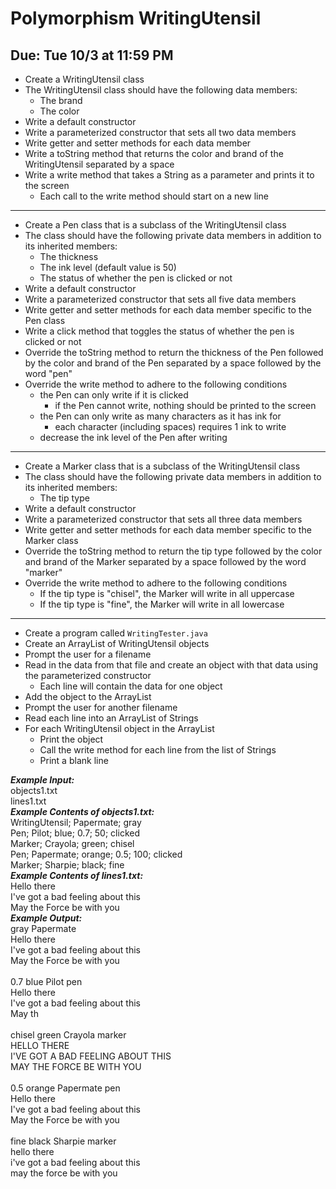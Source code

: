 # Polymorphism WritingUtensil

## Due: Tue 10/3 at 11:59 PM

- Create a WritingUtensil class
- The WritingUtensil class should have the following data members:
  - The brand
  - The color
- Write a default constructor
- Write a parameterized constructor that sets all two data members
- Write getter and setter methods for each data member
- Write a toString method that returns the color and brand of the WritingUtensil separated by a space
- Write a write method that takes a String as a parameter and prints it to the screen
  - Each call to the write method should start on a new line
- - - - - - - - - - - -
- Create a Pen class that is a subclass of the WritingUtensil class
- The class should have the following private data members in addition to its inherited members:
  - The thickness
  - The ink level (default value is 50)
  - The status of whether the pen is clicked or not
- Write a default constructor
- Write a parameterized constructor that sets all five data members
- Write getter and setter methods for each data member specific to the Pen class
- Write a click method that toggles the status of whether the pen is clicked or not
- Override the toString method to return the thickness of the Pen followed by the color and brand of the Pen separated by a space followed by the word "pen"
- Override the write method to adhere to the following conditions
  - the Pen can only write if it is clicked
    - if the Pen cannot write, nothing should be printed to the screen
  - the Pen can only write as many characters as it has ink for
    - each character (including spaces) requires 1 ink to write
  - decrease the ink level of the Pen after writing
- - - - - - - - - - - -
- Create a Marker class that is a subclass of the WritingUtensil class
- The class should have the following private data members in addition to its inherited members:
  - The tip type
- Write a default constructor
- Write a parameterized constructor that sets all three data members
- Write getter and setter methods for each data member specific to the Marker class
- Override the toString method to return the tip type followed by the color and brand of the Marker separated by a space followed by the word "marker"
- Override the write method to adhere to the following conditions
  - If the tip type is "chisel", the Marker will write in all uppercase
  - If the tip type is "fine", the Marker will write in all lowercase
- - - - - - - - - - - -
- Create a program called `WritingTester.java`
- Create an ArrayList of WritingUtensil objects
- Prompt the user for a filename
- Read in the data from that file and create an object with that data using the parameterized constructor
  - Each line will contain the data for one object
- Add the object to the ArrayList
- Prompt the user for another filename
- Read each line into an ArrayList of Strings
- For each WritingUtensil object in the ArrayList
  - Print the object
  - Call the write method for each line from the list of Strings
  - Print a blank line

***Example Input:***\
objects1.txt\
lines1.txt\
***Example Contents of objects1.txt:***\
WritingUtensil; Papermate; gray\
Pen; Pilot; blue; 0.7; 50; clicked\
Marker; Crayola; green; chisel\
Pen; Papermate; orange; 0.5; 100; clicked\
Marker; Sharpie; black; fine\
***Example Contents of lines1.txt:***\
Hello there\
I've got a bad feeling about this\
May the Force be with you\
***Example Output:***\
gray Papermate\
Hello there\
I've got a bad feeling about this\
May the Force be with you\
\
0.7 blue Pilot pen\
Hello there\
I've got a bad feeling about this\
May th\
\
chisel green Crayola marker\
HELLO THERE\
I'VE GOT A BAD FEELING ABOUT THIS\
MAY THE FORCE BE WITH YOU\
\
0.5 orange Papermate pen\
Hello there\
I've got a bad feeling about this\
May the Force be with you\
\
fine black Sharpie marker\
hello there\
i've got a bad feeling about this\
may the force be with you
